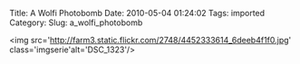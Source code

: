 Title: A Wolfi Photobomb
Date: 2010-05-04 01:24:02
Tags: imported
Category: 
Slug: a_wolfi_photobomb

<img src='http://farm3.static.flickr.com/2748/4452333614_6deeb4f1f0.jpg' class='imgserie'alt='DSC_1323'/>
